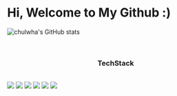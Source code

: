 <head><h1>Hi, Welcome to My Github :)</h1></head>

![chulwha's GitHub stats](https://github-readme-stats.vercel.app/api?username=cjfghk5697&show_icons=true&theme=tokyonight)

<br>

<h3 align="center">TechStack</h3>	
<br>
<img align="cneter" src="https://img.shields.io/badge/Python-3766AB?style=flat-square&logo=Python&logoColor=white"/></a>
<img align="cneter" src="https://img.shields.io/badge/Django-black?style=flat-square&logo=Django&logoColor=white"/></a> 
<img align="cneter" src="https://img.shields.io/badge/Java-red?style=flat-square&logo=Java&logoColor=white"/></a> 
<img align="cneter" src="https://img.shields.io/badge/JavaScript-yellow?style=flat-square&logo=JavaScript&logoColor=white"/></a> 
<img align="cneter" src="https://img.shields.io/badge/Css-3766AB?style=flat-square&logo=Css&logoColor=white"/></a> 
<img align="cneter" src="https://img.shields.io/badge/Html5-green?style=flat-square&logo=Html5&logoColor=white"/></a> 

